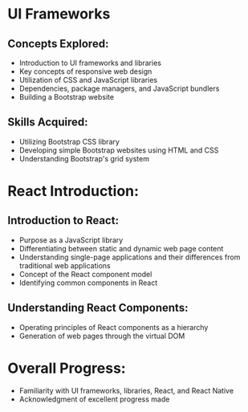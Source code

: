 # UI Frameworks

## Concepts Explored:
- Introduction to UI frameworks and libraries
- Key concepts of responsive web design
- Utilization of CSS and JavaScript libraries
- Dependencies, package managers, and JavaScript bundlers
- Building a Bootstrap website

## Skills Acquired:
- Utilizing Bootstrap CSS library
- Developing simple Bootstrap websites using HTML and CSS
- Understanding Bootstrap's grid system

# React Introduction:

## Introduction to React:
- Purpose as a JavaScript library
- Differentiating between static and dynamic web page content
- Understanding single-page applications and their differences from traditional web applications
- Concept of the React component model
- Identifying common components in React

## Understanding React Components:
- Operating principles of React components as a hierarchy
- Generation of web pages through the virtual DOM

# Overall Progress:
- Familiarity with UI frameworks, libraries, React, and React Native
- Acknowledgment of excellent progress made
